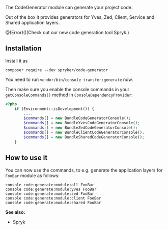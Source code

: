 The CodeGenerator module can generate your project code.

Out of the box it provides generators for Yves, Zed, Client, Service and Shared application layers.

@(Error)()(Check out our new code generation tool Spryk.)


## Installation
Install it as

`composer require --dev spryker/code-generator`

You need to run `vendor/bin/console transfer:generate` now.

Then make sure you enable the console commands in your `getConsoleCommands()` method in `ConsoleDependencyProvider`:

```php
<?php
    if (Environment::isDevelopment()) {
        ....
        $commands[] = new BundleCodeGeneratorConsole();
        $commands[] = new BundleYvesCodeGeneratorConsole();
        $commands[] = new BundleZedCodeGeneratorConsole();
        $commands[] = new BundleClientCodeGeneratorConsole();
        $commands[] = new BundleSharedCodeGeneratorConsole();
    }
```

## How to use it
You can now use the commands, to e.g. generate the application layers for `FooBar` module as follows:

```
console code:generate:module:all FooBar
console code:generate:module:yves FooBar
console code:generate:module:zed FooBar
console code:generate:module:client FooBar
console code:generate:module:shared FooBar
```

**See also:**

* Spryk